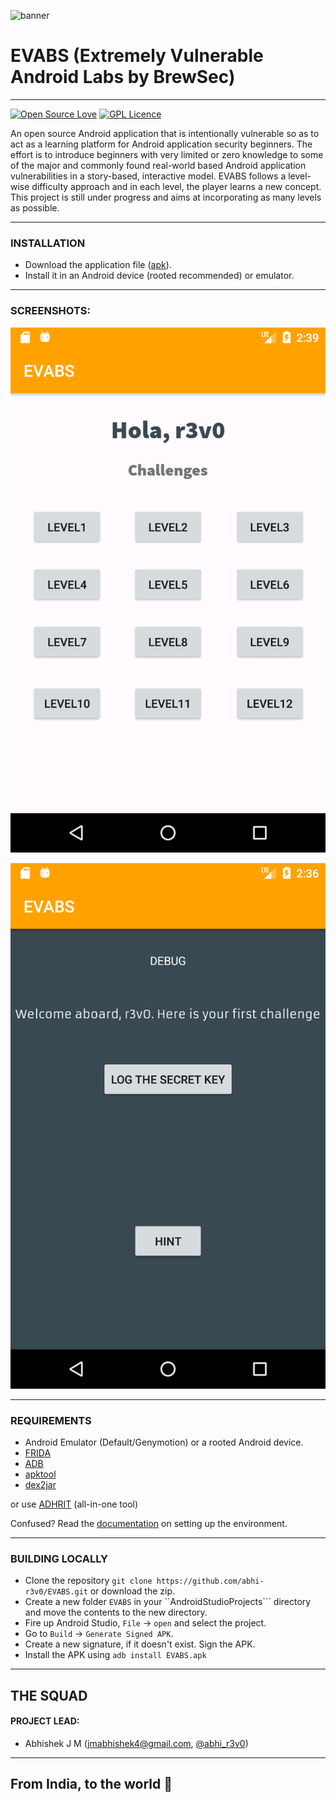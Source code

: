 ![banner](https://user-images.githubusercontent.com/37318022/39965752-c198ef9e-56d1-11e8-9806-e566c810ea98.png)


# EVABS (Extremely Vulnerable Android Labs by BrewSec)

---

[![Open Source Love](https://badges.frapsoft.com/os/v2/open-source.svg?v=103)](https://www.github.com/abhi-r3v0/EVABS)  [![GPL Licence](https://badges.frapsoft.com/os/gpl/gpl.png?v=103)](https://www.github.com/abhi-r3v0/EVABS)

An open source Android application that is intentionally vulnerable so as to act as a learning platform for Android application security beginners. The effort is to introduce beginners with very limited or zero knowledge to some of the major and commonly found real-world based Android application vulnerabilities in a story-based, interactive model. EVABS follows a level-wise difficulty approach and in each level, the player learns a new concept. This project is still under progress and aims at incorporating as many levels as possible.

---

### INSTALLATION

* Download the application file ([apk](https://github.com/abhi-r3v0/EVABS/blob/master/APPLICATION_FILE/EVABSv1.apk)).
* Install it in an Android device (rooted recommended) or emulator.

---

### SCREENSHOTS:

![1](docs/images/ss0.png)

![2](docs/images/ss1.png)

---

### REQUIREMENTS

* Android Emulator (Default/Genymotion) or a rooted Android device.
* [FRIDA](https://frida.re/)
* [ADB](https://www.xda-developers.com/install-adb-windows-macos-linux/)
* [apktool](https://ibotpeaches.github.io/Apktool/)
* [dex2jar](https://github.com/pxb1988/dex2jar)

or use [ADHRIT](https://github.com/abhi-r3v0/Adhrit) (all-in-one tool)

Confused? Read the [documentation]() on setting up the environment.

---

### BUILDING LOCALLY

* Clone the repository ```git clone https://github.com/abhi-r3v0/EVABS.git``` or download the zip.
* Create a new folder ```EVABS``` in your ``AndroidStudioProjects``` directory and move the contents to the new directory.
* Fire up Android Studio, ```File``` -> ```open``` and select the project.
* Go to ```Build``` -> ```Generate Signed APK```.
* Create a new signature, if it doesn't exist. Sign the APK.
* Install the APK using ```adb install EVABS.apk```

---

## THE SQUAD

#### PROJECT LEAD:

* Abhishek J M (jmabhishek4@gmail.com, [@abhi_r3v0](https://twitter.com/abhi_r3v0))

---

## From India, to the world :blue_heart:
